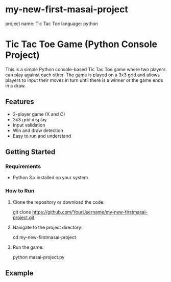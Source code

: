 # my-new-first-masai-project
project name: Tic Tac Toe
language: python
# Tic Tac Toe Game (Python Console Project)

This is a simple Python console-based Tic Tac Toe game where two players can play against each other. The game is played on a 3x3 grid and allows players to input their moves in turn until there is a winner or the game ends in a draw.

## Features

- 2-player game (X and O)
- 3x3 grid display
- Input validation
- Win and draw detection
- Easy to run and understand

## Getting Started

### Requirements
 
- Python 3.x installed on your system

### How to Run

1. Clone the repository or download the code:
    
    git clone https://github.com/YourUsername/my-new-firstmasai-project.git
    

2. Navigate to the project directory:
    
    cd my-new-firstmasai-project
    

3. Run the game:
    
    python masai-project.py
    

## Example
